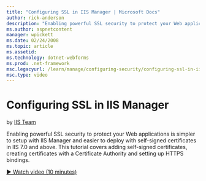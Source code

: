 ```yaml
---
title: "Configuring SSL in IIS Manager | Microsoft Docs"
author: rick-anderson
description: "Enabling powerful SSL security to protect your Web applications is simpler to setup with IIS Manager and easier to deploy with self-signed certificates in II..."
ms.author: aspnetcontent
manager: wpickett
ms.date: 02/24/2008
ms.topic: article
ms.assetid: 
ms.technology: dotnet-webforms
ms.prod: .net-framework
msc.legacyurl: /learn/manage/configuring-security/configuring-ssl-in-iis-manager
msc.type: video
---
```

Configuring SSL in IIS Manager
====================
by [IIS Team](https://twitter.com/inetsrv)

Enabling powerful SSL security to protect your Web applications is simpler to setup with IIS Manager and easier to deploy with self-signed certificates in IIS 7.0 and above. This tutorial covers adding self-signed certificates, creating certificates with a Certificate Authority and setting up HTTPS bindings.

[&#9654; Watch video (10 minutes)](https://channel9.msdn.com/Blogs/IIS-NET-Site-Videos/configuring-ssl-in-iis-manager)